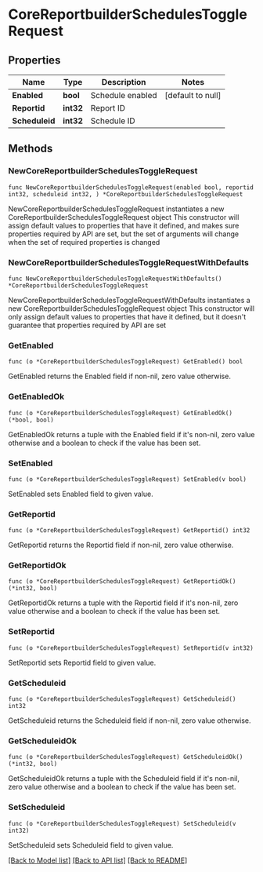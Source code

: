 # CoreReportbuilderSchedulesToggleRequest

## Properties

Name | Type | Description | Notes
------------ | ------------- | ------------- | -------------
**Enabled** | **bool** | Schedule enabled | [default to null]
**Reportid** | **int32** | Report ID | 
**Scheduleid** | **int32** | Schedule ID | 

## Methods

### NewCoreReportbuilderSchedulesToggleRequest

`func NewCoreReportbuilderSchedulesToggleRequest(enabled bool, reportid int32, scheduleid int32, ) *CoreReportbuilderSchedulesToggleRequest`

NewCoreReportbuilderSchedulesToggleRequest instantiates a new CoreReportbuilderSchedulesToggleRequest object
This constructor will assign default values to properties that have it defined,
and makes sure properties required by API are set, but the set of arguments
will change when the set of required properties is changed

### NewCoreReportbuilderSchedulesToggleRequestWithDefaults

`func NewCoreReportbuilderSchedulesToggleRequestWithDefaults() *CoreReportbuilderSchedulesToggleRequest`

NewCoreReportbuilderSchedulesToggleRequestWithDefaults instantiates a new CoreReportbuilderSchedulesToggleRequest object
This constructor will only assign default values to properties that have it defined,
but it doesn't guarantee that properties required by API are set

### GetEnabled

`func (o *CoreReportbuilderSchedulesToggleRequest) GetEnabled() bool`

GetEnabled returns the Enabled field if non-nil, zero value otherwise.

### GetEnabledOk

`func (o *CoreReportbuilderSchedulesToggleRequest) GetEnabledOk() (*bool, bool)`

GetEnabledOk returns a tuple with the Enabled field if it's non-nil, zero value otherwise
and a boolean to check if the value has been set.

### SetEnabled

`func (o *CoreReportbuilderSchedulesToggleRequest) SetEnabled(v bool)`

SetEnabled sets Enabled field to given value.


### GetReportid

`func (o *CoreReportbuilderSchedulesToggleRequest) GetReportid() int32`

GetReportid returns the Reportid field if non-nil, zero value otherwise.

### GetReportidOk

`func (o *CoreReportbuilderSchedulesToggleRequest) GetReportidOk() (*int32, bool)`

GetReportidOk returns a tuple with the Reportid field if it's non-nil, zero value otherwise
and a boolean to check if the value has been set.

### SetReportid

`func (o *CoreReportbuilderSchedulesToggleRequest) SetReportid(v int32)`

SetReportid sets Reportid field to given value.


### GetScheduleid

`func (o *CoreReportbuilderSchedulesToggleRequest) GetScheduleid() int32`

GetScheduleid returns the Scheduleid field if non-nil, zero value otherwise.

### GetScheduleidOk

`func (o *CoreReportbuilderSchedulesToggleRequest) GetScheduleidOk() (*int32, bool)`

GetScheduleidOk returns a tuple with the Scheduleid field if it's non-nil, zero value otherwise
and a boolean to check if the value has been set.

### SetScheduleid

`func (o *CoreReportbuilderSchedulesToggleRequest) SetScheduleid(v int32)`

SetScheduleid sets Scheduleid field to given value.



[[Back to Model list]](../README.md#documentation-for-models) [[Back to API list]](../README.md#documentation-for-api-endpoints) [[Back to README]](../README.md)


